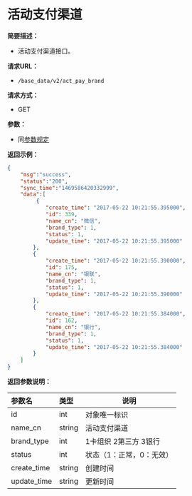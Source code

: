 # 活动支付渠道

**简要描述：**

- 活动支付渠道接口。

**请求URL：**
- `/base_data/v2/act_pay_brand`

**请求方式：**
- GET

**参数：**

- 同[参数规定](http://doc.liexiong.cc/#/rule/param)

**返回示例：**

```json
{
    "msg":"success",
    "status":"200",
    "sync_time":"1469586420332999",
    "data":[
         {
            "create_time": "2017-05-22 10:21:55.395000",
            "id": 339,
            "name_cn": "微信",
            "brand_type": 1,
            "status": 1,
            "update_time": "2017-05-22 10:21:55.395000"
        },
        {
            "create_time": "2017-05-22 10:21:55.390000",
            "id": 175,
            "name_cn": "银联",
            "brand_type": 1,
            "status": 1,
            "update_time": "2017-05-22 10:21:55.390000"
        },
        {
            "create_time": "2017-05-22 10:21:55.384000",
            "id": 162,
            "name_cn": "银行",
            "brand_type": 1,
            "status": 1,
            "update_time": "2017-05-22 10:21:55.384000"
        }
    ]
}
```

**返回参数说明：** 
 
|参数名|类型|说明|
|:-----  |:-----|-----|
|id |int   |对象唯一标识  |
|name_cn |string   |活动支付渠道|
|brand_type|int | 1卡组织 2第三方 3银行 |
|status|int|状态（1：正常，0：无效）|
|create_time|string|创建时间|
|update_time|string|更新时间|



